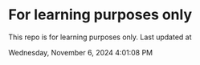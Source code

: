 # For learning purposes only
This repo is for learning purposes only.
Last updated at

Wednesday, November 6, 2024 4:01:08 PM

